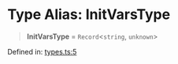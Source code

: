 # Type Alias: InitVarsType

> **InitVarsType** = `Record`\<`string`, `unknown`\>

Defined in: [types.ts:5](https://github.com/laruss/react-text-game/blob/76cea889a7a8b8f7da18a22748a455531ab7ac4b/packages/core/src/types.ts#L5)
